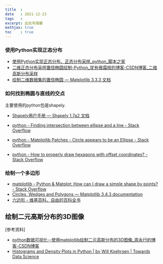 ```yaml
---
title  : 
date   : 2021-12-23
tags   : 
excerpt: 此处写摘要
mathjax: true
toc    : true
---
```




### 使用Python实现正态分布


- [使用Python实现正态分布、正态分布采样_python_脚本之家](https://www.jb51.net/article/174648.htm)
- [二维正态分布采样置信椭圆绘制-Python_犹有傲霜枝的博客-CSDN博客_二维高斯分布采样](https://blog.csdn.net/qq_41009742/article/details/114871413)
- [绘制二维数据集的置信椭圆 — Matplotlib 3.3.3 文档](https://www.osgeo.cn/matplotlib/gallery/statistics/confidence_ellipse.html)


### 如何找到椭圆与直线的交点


主要使用的python包是shapely.

- [Shapely用户手册 — Shapely 1.7a2 文档](https://www.osgeo.cn/shapely/manual.html#polygons)
- [python - Finding intersection between ellipse and a line - Stack Overflow](https://stackoverflow.com/questions/18326900/finding-intersection-between-ellipse-and-a-line)

- [python - Matplotlib Patches - Circle appears to be an Ellipse - Stack Overflow](https://stackoverflow.com/questions/60448644/matplotlib-patches-circle-appears-to-be-an-ellipse)
- [python - How to properly draw hexagons with offset coordinates? - Stack Overflow](https://stackoverflow.com/questions/59042139/how-to-properly-draw-hexagons-with-offset-coordinates)


### 绘制一个多边形

- [matplotlib - Python & Matplot: How can I draw a simple shape by points? - Stack Overflow](https://stackoverflow.com/questions/30250509/python-matplot-how-can-i-draw-a-simple-shape-by-points)
- [Circles, Wedges and Polygons — Matplotlib 3.4.3 documentation](https://matplotlib.org/stable/gallery/shapes_and_collections/patch_collection.html#sphx-glr-gallery-shapes-and-collections-patch-collection-py)
- [六边形 - 维基百科，自由的百科全书](https://zh.wikipedia.org/wiki/%E5%85%AD%E8%BE%B9%E5%BD%A2)



## 绘制二元高斯分布的3D图像


[参考资料]

- [python数据可视化--使用matplotlib绘制二元高斯分布的3D图像_周永行的博客-CSDN博客](https://blog.csdn.net/hfutzhouyonghang/article/details/87855942)
- [Histograms and Density Plots in Python | by Will Koehrsen | Towards Data Science](https://towardsdatascience.com/histograms-and-density-plots-in-python-f6bda88f5ac0)

